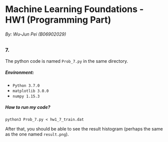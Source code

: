 # Machine Learning Foundations - HW1 (Programming Part)

###### By: Wu-Jun Pei (B06902029)

### 7. 

The python code is named `Prob_7.py` in the same directory.

##### Environment:

- `Python 3.7.0`
- `matplotlib 3.0.0`
- `numpy 1.15.3`

##### How to run my code?

`python3 Prob_7.py < hw1_7_train.dat`

After that, you should be able to see the result histogram (perhaps the same as the one named `result.png`).